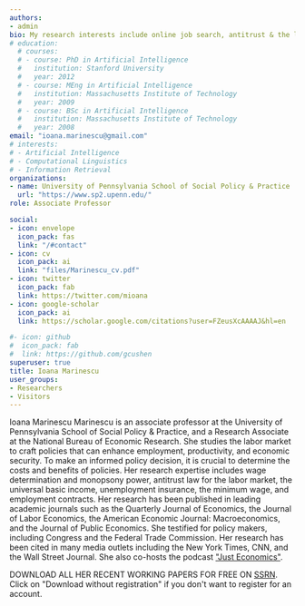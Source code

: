 ```yaml
---
authors:
- admin
bio: My research interests include online job search, antitrust & the labor market, the universal basic income, unemployment insurance, the minimum wage, and employment contracts.
# education:
  # courses:
  # - course: PhD in Artificial Intelligence
  #   institution: Stanford University
  #   year: 2012
  # - course: MEng in Artificial Intelligence
  #   institution: Massachusetts Institute of Technology
  #   year: 2009
  # - course: BSc in Artificial Intelligence
  #   institution: Massachusetts Institute of Technology
  #   year: 2008
email: "ioana.marinescu@gmail.com"
# interests:
# - Artificial Intelligence
# - Computational Linguistics
# - Information Retrieval
organizations:
- name: University of Pennsylvania School of Social Policy & Practice
  url: "https://www.sp2.upenn.edu/"
role: Associate Professor

social:
- icon: envelope
  icon_pack: fas
  link: "/#contact"
- icon: cv
  icon_pack: ai
  link: "files/Marinescu_cv.pdf"
- icon: twitter
  icon_pack: fab
  link: https://twitter.com/mioana
- icon: google-scholar
  icon_pack: ai
  link: https://scholar.google.com/citations?user=FZeusXcAAAAJ&hl=en

#- icon: github
#  icon_pack: fab
#  link: https://github.com/gcushen
superuser: true
title: Ioana Marinescu
user_groups:
- Researchers
- Visitors
---
```


Ioana Marinescu Marinescu is an associate professor at the University of Pennsylvania School of Social Policy & Practice, and a Research Associate at the National Bureau of Economic Research. She studies the labor market to craft policies that can enhance employment, productivity, and economic security. To make an informed policy decision, it is crucial to determine the costs and benefits of policies. Her research expertise includes wage determination and monopsony power, antitrust law for the labor market, the universal basic income, unemployment insurance, the minimum wage, and employment contracts. Her research has been published in leading academic journals such as the Quarterly Journal of Economics, the Journal of Labor Economics, the American Economic Journal: Macroeconomics, and the Journal of Public Economics. She testified for policy makers, including Congress and the Federal Trade Commission. Her research has been cited in many media outlets including the New York Times, CNN, and the Wall Street Journal. She also co-hosts the podcast ["Just Economics"](https://www.impact.upenn.edu/just-economics/).

DOWNLOAD ALL HER RECENT WORKING PAPERS FOR FREE ON [SSRN](https://papers.ssrn.com/sol3/cf_dev/AbsByAuth.cfm?per_id=415689). Click on "Download without registration" if you don't want to register for an account. 
